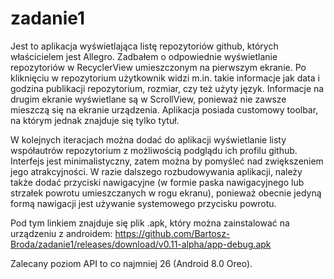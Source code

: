 # zadanie1
Jest to aplikacja wyświetlająca listę repozytoriów github, których właścicielem jest Allegro. Zadbałem o odpowiednie wyświetlanie repozytoriów w RecyclerView umieszczonym na pierwszym ekranie. Po kliknięciu w repozytorium użytkownik widzi m.in. takie informacje jak data i godzina publikacji repozytorium, rozmiar, czy też użyty język. Informacje na drugim ekranie wyświetlane są w ScrollView, ponieważ nie zawsze mieszczą się na ekranie urządzenia. Aplikacja posiada customowy toolbar, na którym jednak znajduje się tylko tytuł.

W kolejnych iteracjach można dodać do aplikacji wyświetlanie listy współautrów repozytorium z możliwością podglądu ich profilu github. Interfejs jest minimalistyczny, zatem można by pomyśleć nad zwiększeniem jego atrakcyjności. W razie dalszego rozbudowywania aplikacji, należy także dodać przyciski nawigacyjne (w formie paska nawigacyjnego lub strzałek powrotu umieszczanych w rogu ekranu), ponieważ obecnie jedyną formą nawigacji jest używanie systemowego przycisku powrotu. 

Pod tym linkiem znajduje się plik .apk, który można zainstalować na urządzeniu z androidem: https://github.com/Bartosz-Broda/zadanie1/releases/download/v0.11-alpha/app-debug.apk

Zalecany poziom API to co najmniej 26 (Android 8.0 Oreo).
